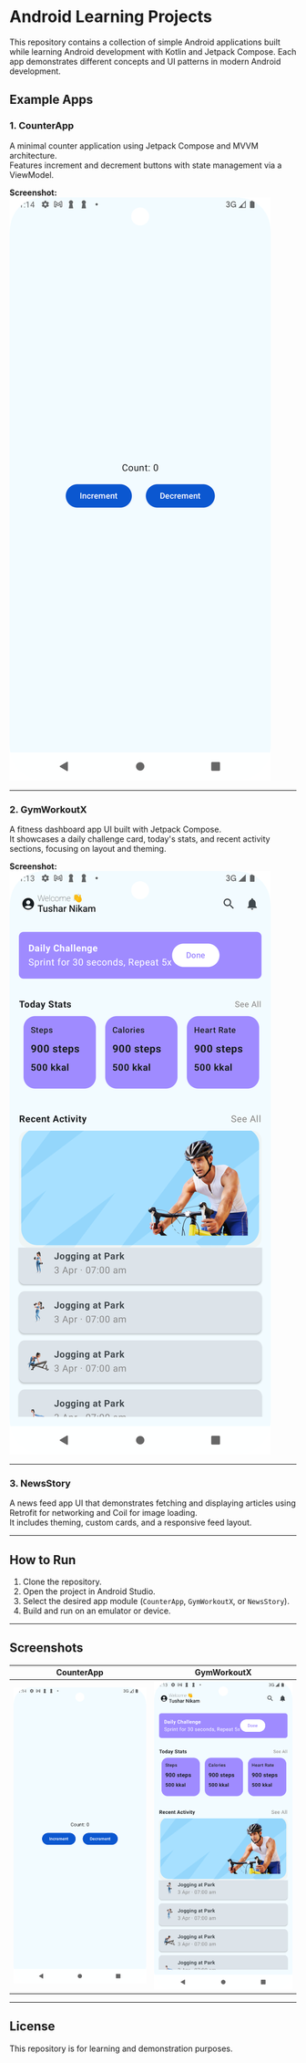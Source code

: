 # Android Learning Projects

This repository contains a collection of simple Android applications built while learning Android development with Kotlin and Jetpack Compose. Each app demonstrates different concepts and UI patterns in modern Android development.

## Example Apps

### 1. CounterApp

A minimal counter application using Jetpack Compose and MVVM architecture.  
Features increment and decrement buttons with state management via a ViewModel.

**Screenshot:**  
![CounterApp Screenshot](counter.png)

---

### 2. GymWorkoutX

A fitness dashboard app UI built with Jetpack Compose.  
It showcases a daily challenge card, today's stats, and recent activity sections, focusing on layout and theming.

**Screenshot:**  
![GymWorkoutX Screenshot](gymWorkoutX.png)

---

### 3. NewsStory

A news feed app UI that demonstrates fetching and displaying articles using Retrofit for networking and Coil for image loading.  
It includes theming, custom cards, and a responsive feed layout.

---

## How to Run

1. Clone the repository.
2. Open the project in Android Studio.
3. Select the desired app module (`CounterApp`, `GymWorkoutX`, or `NewsStory`).
4. Build and run on an emulator or device.

---

## Screenshots

|         CounterApp         |           GymWorkoutX           |
| :------------------------: | :-----------------------------: |
| ![CounterApp](counter.png) | ![GymWorkoutX](gymWorkoutX.png) |

---

## License

This repository is for learning and demonstration purposes.
